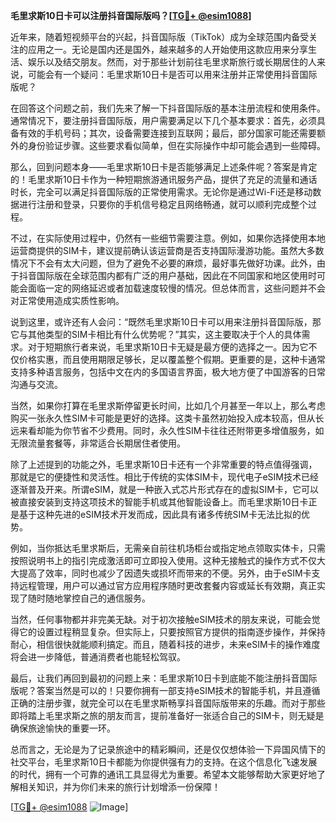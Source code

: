 **毛里求斯10日卡可以注册抖音国际版吗？[[TG💪+ @esim1088](https://t.me/s/esim1088)]**

近年来，随着短视频平台的兴起，抖音国际版（TikTok）成为全球范围内备受关注的应用之一。无论是国内还是国外，越来越多的人开始使用这款应用来分享生活、娱乐以及结交朋友。然而，对于那些计划前往毛里求斯旅行或长期居住的人来说，可能会有一个疑问：毛里求斯10日卡是否可以用来注册并正常使用抖音国际版呢？

在回答这个问题之前，我们先来了解一下抖音国际版的基本注册流程和使用条件。通常情况下，要注册抖音国际版，用户需要满足以下几个基本要求：首先，必须具备有效的手机号码；其次，设备需要连接到互联网；最后，部分国家可能还需要额外的身份验证步骤。这些要求看似简单，但在实际操作中却可能会遇到一些障碍。

那么，回到问题本身——毛里求斯10日卡是否能够满足上述条件呢？答案是肯定的！毛里求斯10日卡作为一种短期旅游通讯服务产品，提供了充足的流量和通话时长，完全可以满足抖音国际版的正常使用需求。无论你是通过Wi-Fi还是移动数据进行注册和登录，只要你的手机信号稳定且网络畅通，就可以顺利完成整个过程。

不过，在实际使用过程中，仍然有一些细节需要注意。例如，如果你选择使用本地运营商提供的SIM卡，建议提前确认该运营商是否支持国际漫游功能。虽然大多数情况下不会有太大问题，但为了避免不必要的麻烦，最好事先做好功课。此外，由于抖音国际版在全球范围内都有广泛的用户基础，因此在不同国家和地区使用时可能会面临一定的网络延迟或者加载速度较慢的情况。但总体而言，这些问题并不会对正常使用造成实质性影响。

说到这里，或许还有人会问：“既然毛里求斯10日卡可以用来注册抖音国际版，那它与其他类型的SIM卡相比有什么优势呢？”其实，这主要取决于个人的具体需求。对于短期旅行者来说，毛里求斯10日卡无疑是最方便的选择之一。因为它不仅价格实惠，而且使用期限足够长，足以覆盖整个假期。更重要的是，这种卡通常支持多种语言服务，包括中文在内的多国语言界面，极大地方便了中国游客的日常沟通与交流。

当然，如果你打算在毛里求斯停留更长时间，比如几个月甚至一年以上，那么考虑购买一张永久性SIM卡可能是更好的选择。这类卡虽然初始投入成本较高，但从长远来看却能为你节省不少费用。同时，永久性SIM卡往往还附带更多增值服务，如无限流量套餐等，非常适合长期居住者使用。

除了上述提到的功能之外，毛里求斯10日卡还有一个非常重要的特点值得强调，那就是它的便捷性和灵活性。相比于传统的实体SIM卡，现代电子eSIM技术已经逐渐普及开来。所谓eSIM，就是一种嵌入式芯片形式存在的虚拟SIM卡，它可以被直接安装到支持这项技术的智能手机或其他智能设备上。而毛里求斯10日卡正是基于这种先进的eSIM技术开发而成，因此具有诸多传统SIM卡无法比拟的优势。

例如，当你抵达毛里求斯后，无需亲自前往机场柜台或指定地点领取实体卡，只需按照说明书上的指引完成激活即可立即投入使用。这种无接触式的操作方式不仅大大提高了效率，同时也减少了因遗失或损坏而带来的不便。另外，由于eSIM卡支持远程管理，用户可以通过官方应用程序随时更改套餐内容或延长有效期，真正实现了随时随地掌控自己的通信服务。

当然，任何事物都并非完美无缺。对于初次接触eSIM技术的朋友来说，可能会觉得它的设置过程稍显复杂。但实际上，只要按照官方提供的指南逐步操作，并保持耐心，相信很快就能顺利搞定。而且，随着科技的进步，未来eSIM卡的操作难度将会进一步降低，普通消费者也能轻松驾驭。

最后，让我们再回到最初的问题上来：毛里求斯10日卡到底能不能注册抖音国际版呢？答案当然是可以的！只要你拥有一部支持eSIM技术的智能手机，并且遵循正确的注册步骤，就完全可以在毛里求斯畅享抖音国际版带来的乐趣。而对于那些即将踏上毛里求斯之旅的朋友而言，提前准备好一张适合自己的SIM卡，则无疑是确保旅途愉快的重要一环。

总而言之，无论是为了记录旅途中的精彩瞬间，还是仅仅想体验一下异国风情下的社交平台，毛里求斯10日卡都能为你提供强有力的支持。在这个信息化飞速发展的时代，拥有一个可靠的通讯工具显得尤为重要。希望本文能够帮助大家更好地了解相关知识，并为你们未来的旅行计划增添一份保障！

[[TG💪+ @esim1088](https://t.me/s/esim1088) ![Image](https://i.postimg.cc/4NQfJmqS/Snipaste-2025-05-13-00-14-12.png)]